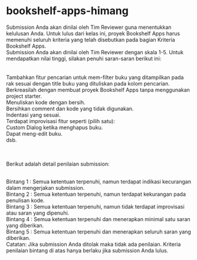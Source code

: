 # bookshelf-apps-himang
Submission Anda akan dinilai oleh Tim Reviewer guna menentukkan kelulusan Anda. Untuk lulus dari kelas ini, proyek Bookshelf Apps harus memenuhi seluruh kriteria yang telah disebutkan pada bagian Kriteria Bookshelf Apps.<br> Submission Anda akan dinilai oleh Tim Reviewer dengan skala 1-5. Untuk mendapatkan nilai tinggi, silakan penuhi saran-saran berikut ini:
<br><br><br>
Tambahkan fitur pencarian untuk mem-filter buku yang ditampilkan pada rak sesuai dengan title buku yang dituliskan pada kolom pencarian.<br>
Berkreasilah dengan membuat proyek Bookshelf Apps tanpa menggunakan project starter.<br>
Menuliskan kode dengan bersih.<br>
Bersihkan comment dan kode yang tidak digunakan.<br>
Indentasi yang sesuai.<br>
Terdapat improvisasi fitur seperti (pilih satu): <br>
Custom Dialog ketika menghapus buku.<br>
Dapat meng-edit buku.<br>
dsb.<br><br><br>

Berikut adalah detail penilaian submission:<br><br>

Bintang 1 : Semua ketentuan terpenuhi, namun terdapat indikasi kecurangan dalam mengerjakan submission.<br>
Bintang 2 : Semua ketentuan terpenuhi, namun terdapat kekurangan pada penulisan kode.<br>
Bintang 3 : Semua ketentuan terpenuhi, namun tidak terdapat improvisasi atau saran yang dipenuhi.<br>
Bintang 4 : Semua ketentuan terpenuhi dan menerapkan minimal satu saran yang diberikan.<br>
Bintang 5 : Semua ketentuan terpenuhi dan menerapkan seluruh saran yang diberikan.
<br>
Catatan:
Jika submission Anda ditolak maka tidak ada penilaian. Kriteria penilaian bintang di atas hanya berlaku jika submission Anda lulus.<br>
